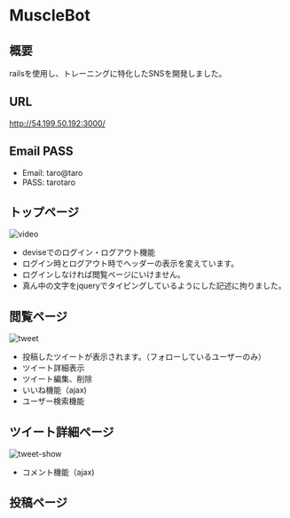 # MuscleBot
## 概要
railsを使用し、トレーニングに特化したSNSを開発しました。
## URL 
http://54.199.50.192:3000/
## Email PASS
- Email: taro@taro
- PASS: tarotaro

## トップページ
![video](https://user-images.githubusercontent.com/68550855/104795580-da3c0200-57f2-11eb-9443-968c04b12431.gif)

- deviseでのログイン・ログアウト機能
- ログイン時とログアウト時でヘッダーの表示を変えています。
- ログインしなければ閲覧ページにいけません。
- 真ん中の文字をjqueryでタイピングしているようにした記述に拘りました。



## 閲覧ページ
 ![tweet](https://i.gyazo.com/bee6e606d7bdd997cd1fc39b3b4b2858.png "tweet")
 
- 投稿したツイートが表示されます。（フォローしているユーザーのみ）
- ツイート詳細表示
- ツイート編集、削除
- いいね機能（ajax)
- ユーザー検索機能

## ツイート詳細ページ
![tweet-show](https://i.gyazo.com/07ae824a52e12d04e64026900f91adeb.png "tweet-show")

- コメント機能（ajax)

## 投稿ページ